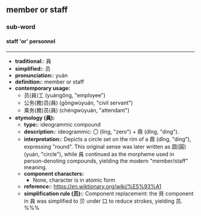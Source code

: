 ## member or staff
### sub-word
#### staff 'or' personnel
---
- **traditional:**: 員
- **simplified:**: 员
- **pronunciation:**: yuán
- **definition:**: member or staff
- **contemporary usage:**
  - 员(員)工 (yuángōng, "employee")
  - 公务(務)员(員) (gōngwùyuán, "civil servant")
  - 乘务(務)员(員) (chéngwùyuán, "attendant")
- **etymology (員):**
  - **type:**: ideogrammic compound
  - **description:**: ideogrammic: 〇 (líng, "zero") + 鼎 (dǐng, "ding").
  - **interpretation:**: Depicts a circle set on the rim of a 鼎 (dǐng, "ding"), expressing "round". This original sense was later written as 圆(圓) (yuán, "circle"), while 員 continued as the morpheme used in person-denoting compounds, yielding the modern "member/staff" meaning.
  - **component characters:**
    - None, character is in atomic form
  - **reference:**: https://en.wiktionary.org/wiki/%E5%93%A1
  - **simplification rule (员):**: Component replacement: the 貝 component in 員 was simplified to 贝 under 口 to reduce strokes, yielding 员.
%%%